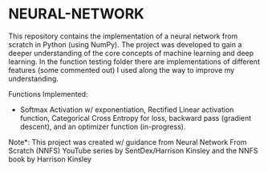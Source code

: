 # NEURAL-NETWORK
This repository contains the implementation of a neural network from scratch in Python (using NumPy). The project was developed to gain a deeper understanding of the core concepts of machine learning and deep learning. In the function testing folder there are implementations of different features (some commented out) I used along the way to improve my understanding.

Functions Implemented:
- Softmax Activation w/ exponentiation, Rectified Linear activation function, Categorical Cross Entropy for loss, backward pass (gradient descent), and an optimizer function (in-progress).

Note*: This project was created w/ guidance from Neural Network From Scratch (NNFS) YouTube series by SentDex/Harrison Kinsley and the NNFS book by Harrison Kinsley
